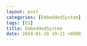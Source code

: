 ```yaml
---
layout: post
categories: [EmbeddedSystem]
tags: [ES]
title: EmbeddedSystem
date: 2024-01-10 19:11 +0900
---
```

